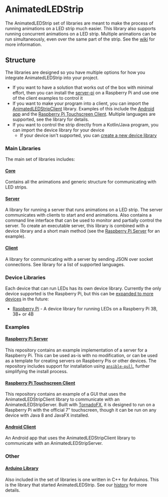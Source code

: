 # AnimatedLEDStrip
The AnimatedLEDStrip set of libraries are meant to make the process of running animations on a LED strip much easier.
This library also supports running concurrent animations on a LED strip. Multiple animations can be run simultaneously, even over the same part of the strip. See the [wiki](https://github.com/AnimatedLEDStrip/AnimatedLEDStrip/wiki) for more information.

## Structure
The libraries are designed so you have multiple options for how you integrate AnimatedLEDStrip into your project.
- If you want to have a solution that works out of the box with minimal effort, then you can install the [server-pi](https://github.com/AnimatedLEDStrip/AnimatedLEDStrip#raspberry-pi-server) on a Raspberry Pi and use one of the client examples to control it
- If you want to make your program into a client, you can import the [AnimatedLEDStripClient](https://github.com/AnimatedLEDStrip/AnimatedLEDStrip/blob/master/README.md#client) library.
Examples of this include the [Android app](https://github.com/AnimatedLEDStrip/AnimatedLEDStrip#android-client) and the [Raspberry Pi Touchscreen Client](https://github.com/AnimatedLEDStrip/AnimatedLEDStrip#raspberry-pi-touchscreen-client).
Multiple languages are supported, see the library for details.
- If you want to control the strip directly from a Kotlin/Java program, you can import the device library for your device
  - If your device isn't supported, you can [create a new device library](https://github.com/AnimatedLEDStrip/AnimatedLEDStripServer/wiki)

### Main Libraries
The main set of libraries includes:
#### [Core](https://github.com/AnimatedLEDStrip/AnimatedLEDStrip)
Contains all the animations and generic structure for communicating with LED strips.

#### [Server](https://github.com/AnimatedLEDStrip/server)
A library for running a server that runs animations on a LED strip.
The server communicates with clients to start and end animations.
Also contains a command line interface that can be used to monitor and partially control the server.
To create an executable server, this library is combined with a device library and a short main method (see the [Raspberry Pi Server](https://github.com/AnimatedLEDStrip/AnimatedLEDStrip#raspberry-pi-server) for an example).

#### [Client](https://github.com/AnimatedLEDStrip/AnimatedLEDStripClient) 
A library for communicating with a server by sending JSON over socket connections.
See library for a list of supported languages.

### Device Libraries
Each device that can run LEDs has its own device library.
Currently the only device supported is the Raspberry Pi, but this can be [expanded to more devices](https://github.com/AnimatedLEDStrip/server/wiki) in the future:
- [Raspberry Pi](https://github.com/AnimatedLEDStrip/device-pi) - A device library for running
LEDs on a Raspberry Pi 3B, 3B+ or 4B

### Examples
#### [Raspberry Pi Server](https://github.com/AnimatedLEDStrip/server-pi)
This repository contains an example implementation of a server for a Raspberry Pi.
This can be used as-is with no modification, or can be used as a template for creating servers on Raspberry Pis or other devices.
The repository includes support for installation using [`ansible-pull`](https://github.com/AnimatedLEDStrip/AnimatedLEDStripPiServerExample#install), further simplifying the install process.

#### [Raspberry Pi Touchscreen Client](https://github.com/AnimatedLEDStrip/AnimatedLEDStripGUI)
This repository contains an example of a GUI that uses the AnimatedLEDStripClient library to communicate with an AnimatedLEDStripServer.
Built with [TornadoFX](https://tornadofx.io/), it is designed to run on a Raspberry Pi with the official 7" touchscreen, though it can be run on any device with Java 8 and JavaFX installed.

#### [Android Client](https://github.com/AnimatedLEDStrip/AnimatedLEDStripAndroidControl)
An Android app that uses the AnimatedLEDStripClient library to communicate with an AnimatedLEDStripServer.

### Other
#### [Arduino Library](https://github.com/AnimatedLEDStrip/AnimatedLEDStripCppArduino)
Also included in the set of libraries is one written in C++ for Arduinos.
This is the library that started AnimatedLEDStrip.
See our [history](https://github.com/AnimatedLEDStrip/AnimatedLEDStrip/wiki#history) for more details.
